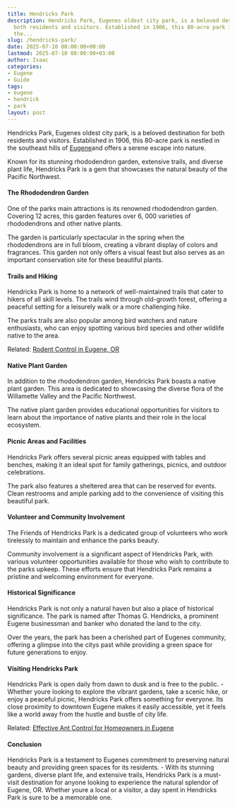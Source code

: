 ```yaml
---
title: Hendricks Park
description: Hendricks Park, Eugenes oldest city park, is a beloved destination for
  both residents and visitors. Established in 1906, this 80-acre park is nestled in
  the...
slug: /hendricks-park/
date: 2025-07-10 00:00:00+00:00
lastmod: 2025-07-10 00:00:00+03:00
author: Isaac
categories:
- Eugene
- Guide
tags:
- eugene
- hendrick
- park
layout: post
---
```

Hendricks Park, Eugenes oldest city park, is a beloved destination for both residents and visitors. Established in 1906, this 80-acre park is nestled in the southeast hills of [Eugene](https://pestpolicy.com/rodent-control-in-eugene/)and offers a serene escape into nature.

Known for its stunning rhododendron garden, extensive trails, and diverse plant life, Hendricks Park is a gem that showcases the natural beauty of the Pacific Northwest.

####  The Rhododendron Garden

One of the parks main attractions is its renowned rhododendron garden. Covering 12 acres, this garden features over 6, 000 varieties of rhododendrons and other native plants.

The garden is particularly spectacular in the spring when the rhododendrons are in full bloom, creating a vibrant display of colors and fragrances. This garden not only offers a visual feast but also serves as an important conservation site for these beautiful plants.

####  Trails and Hiking

Hendricks Park is home to a network of well-maintained trails that cater to hikers of all skill levels. The trails wind through old-growth forest, offering a peaceful setting for a leisurely walk or a more challenging hike.

The parks trails are also popular among bird watchers and nature enthusiasts, who can enjoy spotting various bird species and other wildlife native to the area.

Related: [Rodent Control in Eugene, OR](https://pestpolicy.com/rodent-control-in-eugene/)

####  Native Plant Garden

In addition to the rhododendron garden, Hendricks Park boasts a native plant garden. This area is dedicated to showcasing the diverse flora of the Willamette Valley and the Pacific Northwest.

The native plant garden provides educational opportunities for visitors to learn about the importance of native plants and their role in the local ecosystem.

####  Picnic Areas and Facilities

Hendricks Park offers several picnic areas equipped with tables and benches, making it an ideal spot for family gatherings, picnics, and outdoor celebrations.

The park also features a sheltered area that can be reserved for events. Clean restrooms and ample parking add to the convenience of visiting this beautiful park.

####  Volunteer and Community Involvement

The Friends of Hendricks Park is a dedicated group of volunteers who work tirelessly to maintain and enhance the parks beauty.

Community involvement is a significant aspect of Hendricks Park, with various volunteer opportunities available for those who wish to contribute to the parks upkeep. These efforts ensure that Hendricks Park remains a pristine and welcoming environment for everyone.

####  Historical Significance

Hendricks Park is not only a natural haven but also a place of historical significance. The park is named after Thomas G. Hendricks, a prominent Eugene businessman and banker who donated the land to the city.

Over the years, the park has been a cherished part of Eugenes community, offering a glimpse into the citys past while providing a green space for future generations to enjoy.

####  Visiting Hendricks Park

Hendricks Park is open daily from dawn to dusk and is free to the public. - Whether youre looking to explore the vibrant gardens, take a scenic hike, or enjoy a peaceful picnic, Hendricks Park offers something for everyone. Its close proximity to downtown Eugene makes it easily accessible, yet it feels like a world away from the hustle and bustle of city life.

Related: [Effective Ant Control for Homeowners in Eugene](https://pestpolicy.com/effective-ant-control-for-homeowners-in-eugene-or/)

####  Conclusion

Hendricks Park is a testament to Eugenes commitment to preserving natural beauty and providing green spaces for its residents. - With its stunning gardens, diverse plant life, and extensive trails, Hendricks Park is a must-visit destination for anyone looking to experience the natural splendor of Eugene, OR. Whether youre a local or a visitor, a day spent in Hendricks Park is sure to be a memorable one.